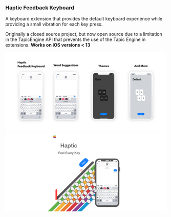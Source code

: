 ### Haptic Feedback Keyboard

A keyboard extension that provides the default keyboard experience while providing a small vibration for each key press.

Originally a closed source project, but now open source due to a limitation in the TapicEngine API that prevents the use of the Tapic Engine in extensions. **Works on iOS versions < 13**

![img1](sketch/githubreadme.png)
![img2](sketch/githubreadme-icon.png)
